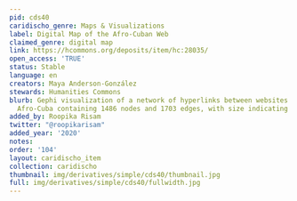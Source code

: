 ```yaml
---
pid: cds40
caridischo_genre: Maps & Visualizations
label: Digital Map of the Afro-Cuban Web
claimed_genre: digital map
link: https://hcommons.org/deposits/item/hc:28035/
open_access: 'TRUE'
status: Stable
language: en
creators: Maya Anderson-González
stewards: Humanities Commons
blurb: Gephi visualization of a network of hyperlinks between websites related to
  Afro-Cuba containing 1486 nodes and 1703 edges, with size indicating degree
added_by: Roopika Risam
twitter: "@roopikarisam"
added_year: '2020'
notes:
order: '104'
layout: caridischo_item
collection: caridischo
thumbnail: img/derivatives/simple/cds40/thumbnail.jpg
full: img/derivatives/simple/cds40/fullwidth.jpg
---
```

